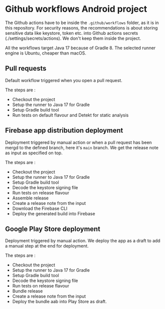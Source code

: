 # Github workflows Android project

The Github actions have to be inside the `.github/workflows` folder, as it is in this repository.
For security reasons, the recommendations is about storing sensitive data like keystore, token etc. into Github actions secrets (./settings/secrets/actions). We don't keep them inside the project.

All the workflows target Java 17 because of Gradle 8.
The selected runner engine is Ubuntu, cheaper than macOS. 

## Pull requests
Default workflow triggered when you open a pull request.

The steps are :
- Checkout the project
- Setup the runner to Java 17 for Gradle
- Setup Gradle build tool
- Run tests on default flavour and Detekt for static analysis

## Firebase app distribution deployment
Deployment triggered by manual action or when a pull request has been mergd to the defined branch, here it's `main` branch.
We get the release note as input as specified on top.

The steps are :
- Checkout the project
- Setup the runner to Java 17 for Gradle
- Setup Gradle build tool
- Decode the keystore signing file
- Run tests on release flavour
- Assemble release
- Create a release note from the input
- Download the Firebase CLI
- Deploy the generated build into Firebase

## Google Play Store deployment
Deployment triggered by manual action.
We deploy the app as a draft to add a manual step at the end for deployment.

The steps are :
- Checkout the project
- Setup the runner to Java 17 for Gradle
- Setup Gradle build tool
- Decode the keystore signing file
- Run tests on release flavour
- Bundle release
- Create a release note from the input
- Deploy the bundle aab into Play Store as draft.

